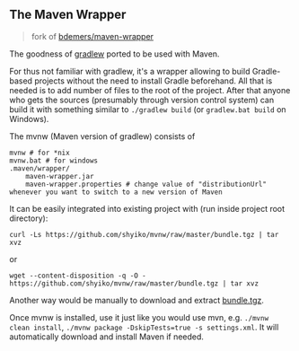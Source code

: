 ## The Maven Wrapper

> fork of [bdemers/maven-wrapper](https://github.com/bdemers/maven-wrapper)

The goodness of [gradlew](http://www.gradle.org/docs/current/userguide/gradle_wrapper.html) ported to be used with Maven.

For thus not familiar with gradlew, it's a wrapper allowing to build Gradle-based projects without the need to install Gradle beforehand.
All that is needed is to add number of files to the root of the project. After that anyone who gets the sources (presumably through version control system) can build it with something similar to `./gradlew build` (or `gradlew.bat build` on Windows).

The mvnw (Maven version of gradlew) consists of

    mvnw # for *nix
    mvnw.bat # for windows
    .maven/wrapper/
        maven-wrapper.jar
        maven-wrapper.properties # change value of "distributionUrl" whenever you want to switch to a new version of Maven

It can be easily integrated into existing project with (run inside project root directory):

    curl -Ls https://github.com/shyiko/mvnw/raw/master/bundle.tgz | tar xvz

or

    wget --content-disposition -q -O - https://github.com/shyiko/mvnw/raw/master/bundle.tgz | tar xvz

Another way would be manually to download and extract [bundle.tgz](https://github.com/shyiko/mvnw/raw/master/bundle.tgz).

Once mvnw is installed, use it just like you would use mvn, e.g. `./mvnw clean install`, `./mvnw package -DskipTests=true -s settings.xml`. It will automatically download and install Maven if needed.

